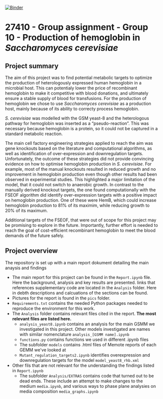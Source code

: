 [![Binder](https://mybinder.org/badge_logo.svg)](https://mybinder.org/v2/gh/27410/group-assignment-2021-group_10_rhb_cerevisiae/main)

# 27410 - Group assignment - Group 10 - Production of hemoglobin in *Saccharomyces cerevisiae*

## Project summary

The aim of this project was to find potential metabolic targets to optimize the production of heterologously expressed human hemoglobin in a microbial host. This can potentialy lower the price of recombinant hemoglobin to make it competitive with blood donations, and ultimately ensure a stable supply of blood for transfusions. For the production of hemoglobin we chose to use *Saccharomyces cerevisiae* as a production host, mainly because of its ability to correcty process hemoglobin. 


*S. cerevisiae* was modelled with the GSM yeast-8 and the heterologous pathway for hemoglobin was inserted as a “pseudo-reaction”. This was necessary because hemoglobin is a protein, so it could not be captured in a standard metabolic reaction. 

The main cell factory engineering strategies applied to reach the aim was gene knockouts based on the literature and computational algorithms, as well as identification of over-expression and downregulation targets. Unfortunately, the outcome of these strategies did not provide convincing evidence on how to optimise hemoglobin production in *S. cerevisiae*. For example, most of the manual knockouts resulted in reduced growth and no improvement in hemoglobin production even though other results had been observed in experimental studies. This highlighted a major limitation of the model, that it could not switch to anaerobic growth. In contrast to the manually derived knockout targets, the one found computationally with the FSEOF algorithm did identify over-expression targets with a positive impact on hemoglobin production. One of these were HemB, which could increase hemoglobin production to 81% of its maximim, while reducing growth to 20% of its maximum. 

Additional targets of the FSEOF, that were out of scope for this project may be promising to explore in the future. Importantly, further effort is needed to reach the goal of cost-efficient recombinant hemoglobin to meet the blood demands of the future safely.  



## Project overview
The repository is set up with a main report dokument detailing the main anaysis and findings
* The main report for this project can be found in the `Report.ipynb` file. Here the background, analysis and key results are presented. links that references supplementary code are located in the `Analysis` folder.  Here in debth descriptions and calcuations of the sections can be found.
* Pictures for the report is found in the `pics` folder.
* `Requirements.txt` contains the needed Python packages needed to reproduce the environment for this work.
* The `Analysis` folder contains relevant files cited in the report.  **The most relevant files are listed here.**
    * `analysis_yeast8.ipynb` contains an analysis for the main GSMM we investigated in this project. Other models investigated are names with similar nomenclature `analysis_[GSMM name].ipynb`
    * `functions.py` contains functions we used in different .ipynb files
    * The subfolder `models` contains .html files of Memote reports of each GEMM we've looked at
    * `Mutant_regulation_targets2.ipynb` identifies overexpression and downregulation targets for the model `model_yeast8_rhb.xml`
* Other fils that are not relevant for the understanding the findings listed in `Report.ipynb`
    * The subfolder `Analysis/EXTRAS` contains code that turned out to be dead ends. These include an attempt to make changes to the medium `media.ipynb`, and various ways to phase plane analysies on media composition `media_graphs.ipynb`
